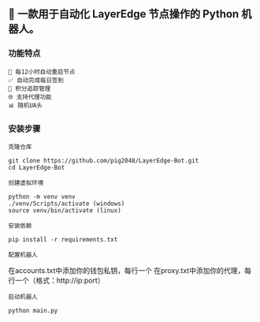 
## 🚀 一款用于自动化 LayerEdge 节点操作的 Python 机器人。

### 功能特点

    🔄 每12小时自动重启节点
    ✅ 自动完成每日签到
    💎 积分追踪管理
    🌐 支持代理功能
    📊 随机UA头

### 安装步骤

    克隆仓库


```
git clone https://github.com/pig2048/LayerEdge-Bot.git
cd LayerEdge-Bot
```

    创建虚拟环境

```
python -m venv venv
./venv/Scripts/activate (windows)
source venv/bin/activate (linux)
```

    安装依赖

```
pip install -r requirements.txt
```

    配置机器人

在accounts.txt中添加你的钱包私钥，每行一个
在proxy.txt中添加你的代理，每行一个（格式：http://ip:port）

    启动机器人

```
python main.py
```


